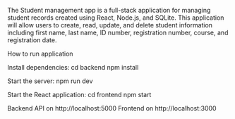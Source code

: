 The  Student management app is a full-stack application for managing student records created using React, Node.js, and SQLite. This application will allow users to create, read, update, and delete student information including first name, last name, ID number, registration number, course, and registration date.

 How to run application

 
 Install dependencies:
 cd backend
npm install

Start the server:
npm run dev

Start the React application:
cd frontend
npm start

Backend API on http://localhost:5000
Frontend on http://localhost:3000
